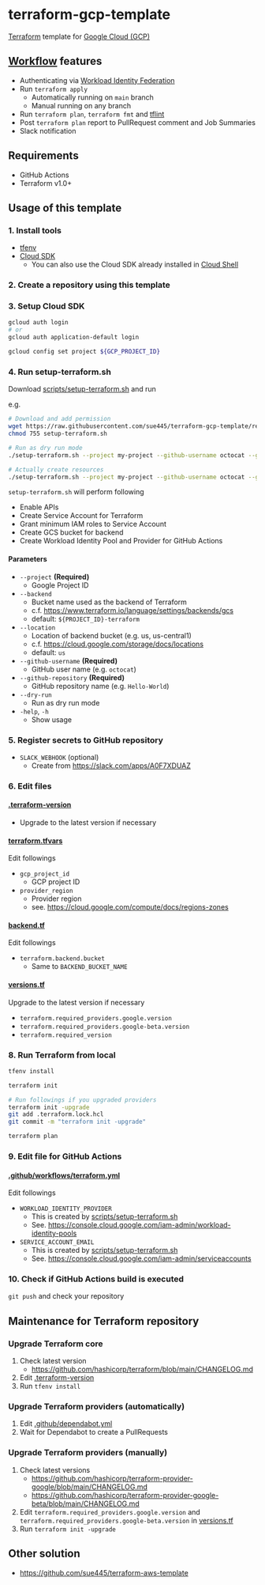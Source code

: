 # terraform-gcp-template
[Terraform](https://www.terraform.io/) template for [Google Cloud (GCP)](https://cloud.google.com/)

## [Workflow](.github/workflows/terraform.yml) features
* Authenticating via [Workload Identity Federation](https://cloud.google.com/iam/docs/configuring-workload-identity-federation#github-actions)
* Run `terraform apply`
  * Automatically running on `main` branch
  * Manual running on any branch
* Run `terraform plan`, `terraform fmt` and [tflint](https://github.com/terraform-linters/tflint)
* Post `terraform plan` report to PullRequest comment and Job Summaries
* Slack notification

## Requirements
* GitHub Actions
* Terraform v1.0+

## Usage of this template
### 1. Install tools
* [tfenv](https://github.com/tfutils/tfenv)
* [Cloud SDK](https://cloud.google.com/sdk/docs/install)
  * You can also use the Cloud SDK already installed in [Cloud Shell](https://cloud.google.com/shell)

### 2. Create a repository using this template

### 3. Setup Cloud SDK
```bash
gcloud auth login
# or
gcloud auth application-default login

gcloud config set project ${GCP_PROJECT_ID}
```

### 4. Run setup-terraform.sh
Download [scripts/setup-terraform.sh](scripts/setup-terraform.sh) and run

e.g.

```bash
# Download and add permission
wget https://raw.githubusercontent.com/sue445/terraform-gcp-template/refs/heads/main/scripts/setup-terraform.sh
chmod 755 setup-terraform.sh

# Run as dry run mode
./setup-terraform.sh --project my-project --github-username octocat --github-repository Hello-World --dry-run

# Actually create resources
./setup-terraform.sh --project my-project --github-username octocat --github-repository Hello-World
```

`setup-terraform.sh` will perform following

* Enable APIs
* Create Service Account for Terraform
* Grant minimum IAM roles to Service Account
* Create GCS bucket for backend
* Create Workload Identity Pool and Provider for GitHub Actions

#### Parameters
* `--project` **(Required)**
  * Google Project ID
* `--backend` 
  * Bucket name used as the backend of Terraform
  * c.f. https://www.terraform.io/language/settings/backends/gcs
  * default: `${PROJECT_ID}-terraform`
* `--location`
  * Location of backend bucket (e.g. us, us-central1)
  * c.f. https://cloud.google.com/storage/docs/locations
  * default: `us`
* `--github-username` **(Required)**
  * GitHub user name (e.g. `octocat`)
* `--github-repository` **(Required)**
  * GitHub repository name (e.g. `Hello-World`)
* `--dry-run`
  * Run as dry run mode
* `-help`, `-h`
  * Show usage

### 5. Register secrets to GitHub repository
* `SLACK_WEBHOOK` (optional)
  * Create from https://slack.com/apps/A0F7XDUAZ

### 6. Edit files
#### [.terraform-version](.terraform-version)
* Upgrade to the latest version if necessary

#### [terraform.tfvars](terraform.tfvars)
Edit followings

* `gcp_project_id`
  * GCP project ID
* `provider_region`
  * Provider region
  * see. https://cloud.google.com/compute/docs/regions-zones

#### [backend.tf](backend.tf)
Edit followings

* `terraform.backend.bucket`
  * Same to `BACKEND_BUCKET_NAME`

#### [versions.tf](versions.tf)
Upgrade to the latest version if necessary

* `terraform.required_providers.google.version`
* `terraform.required_providers.google-beta.version`
* `terraform.required_version`

### 8. Run Terraform from local
```bash
tfenv install

terraform init

# Run followings if you upgraded providers
terraform init -upgrade
git add .terraform.lock.hcl
git commit -m "terraform init -upgrade"

terraform plan
```

### 9. Edit file for GitHub Actions
#### [.github/workflows/terraform.yml](.github/workflows/terraform.yml)
Edit followings

* `WORKLOAD_IDENTITY_PROVIDER`
  * This is created by [scripts/setup-terraform.sh](scripts/setup-terraform.sh)
  * See. https://console.cloud.google.com/iam-admin/workload-identity-pools
* `SERVICE_ACCOUNT_EMAIL`
  * This is created by [scripts/setup-terraform.sh](scripts/setup-terraform.sh)
  * See. https://console.cloud.google.com/iam-admin/serviceaccounts

### 10. Check if GitHub Actions build is executed
`git push` and check your repository

## Maintenance for Terraform repository
### Upgrade Terraform core
1. Check latest version
    * https://github.com/hashicorp/terraform/blob/main/CHANGELOG.md
2. Edit [.terraform-version](.terraform-version)
3. Run `tfenv install`

### Upgrade Terraform providers (automatically)
1. Edit [.github/dependabot.yml](.github/dependabot.yml)
2. Wait for Dependabot to create a PullRequests

### Upgrade Terraform providers (manually)
1. Check latest versions
    * https://github.com/hashicorp/terraform-provider-google/blob/main/CHANGELOG.md
    * https://github.com/hashicorp/terraform-provider-google-beta/blob/main/CHANGELOG.md
2. Edit `terraform.required_providers.google.version` and `terraform.required_providers.google-beta.version` in [versions.tf](versions.tf)
3. Run `terraform init -upgrade`

## Other solution
* https://github.com/sue445/terraform-aws-template
